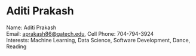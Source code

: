 # Aditi Prakash
Name: Aditi Prakash  
Email: aprakash86@gatech.edu, Cell Phone: 704-794-3924  
Interests: Machine Learning, Data Science, Software Development, Dance, Reading